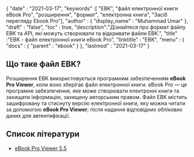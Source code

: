 {
  "date" : "2021-03-17",
  "keywords" :[ "EBK", "файл електронної книги eBook Pro", "розширення", "формат", "електронна книга", "Засіб перегляду Ebook Pro"],
  "author" : {
    "display_name" : "Muhammad Umar"
},
  "draft" : "false",
  "toc" : true,
  "description":"Дізнайтеся про формат файлу EBK та API, які можуть створювати та відкривати файли EBK.",
  "title" :"EBK - файл електронної книги eBook Pro",
  "linktitle" : "EBK",
  "menu" : {
    "docs" : {
      "parent" : "ebook"
}
},
  "lastmod" : "2021-03-17"
}

## Що таке файл EBK?
Розширення EBK використовується програмним забезпеченням **eBook Pro Viewer**, коли воно зберігає файл електронної книги. eBook Pro — це програмне забезпечення, яке може створювати електронні книги та захищати інформацію, захищену авторським правом. Файл EBK містить зашифровану та стиснуту версію електронної книги, яку можна читати за допомогою **eBook Pro Viewer**; після надання відповідних облікових даних для автентифікації.

## Список літератури

* [eBook Pro Viewer 5.5](https://ebook-pro-viewer.software.informer.com/5.5/)


